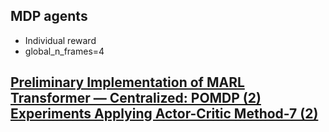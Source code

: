 ## MDP agents 

 - Individual reward
 - global_n_frames=4

## [Preliminary Implementation of MARL Transformer — Centralized: POMDP (2) Experiments Applying Actor-Critic Method-7 (2)](https://medium.com/@tym406/preliminary-implementation-of-marl-transformer-centralized-pomdp-2-experiments-3ac774caab68)
